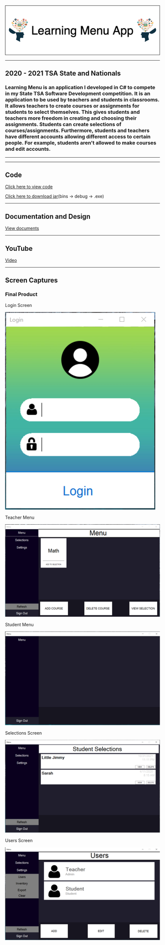 
![Logo](CONTENTS/LearningMenu.png)
___

## 2020 - 2021 TSA State and Nationals
### Learning Menu is an application I developed in C# to compete in my State TSA Software Development competition. It is an application to be used by teachers and students in classrooms. It allows teachers to create courses or assignments for students to select themselves. This gives students and teachers more freedom in creating and choosing their assignments. Students can create selections of courses/assignments. Furthermore, students and teachers have different accounts allowing different access to certain people. For example, students aren't allowed to make courses and edit accounts.  

___
___

## Code

[Click here to view code](https://github.com/ethanbowles03/2020CP2Project/blob/main/LearningMenu/src/code)

[Click here to download jar](https://github.com/ethanbowles03/2020-2021Prg2Port/blob/main/LearningMenu/src/MenuProgramEB.zip?raw=true)(bins -> debug -> .exe)

___

## Documentation and Design

<a href="https://github.com/ethanbowles03/2020-2021Prg2Port/blob/main/LearningMenu/CONTENTS/SchoolCoursePortfolioTSADocument.pdf?raw=true" target="_blank">View documents</a>

___

## YouTube

[Video](https://www.youtube.com/watch?v=fdd6oXHhgl8&t=189s)

___

## Screen Captures

### Final Product
 
Login Screen

![img](CONTENTS/Export/Login.PNG)

Teacher Menu

![img](CONTENTS/Export/TeacherMenu.PNG)

Student Menu

![img](CONTENTS/Export/StudentMenu.png)

Selections Screen

![img](CONTENTS/Export/Selections.PNG)

Users Screen

![img](CONTENTS/Export/User.PNG)



